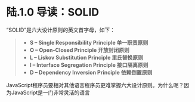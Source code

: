 # 陆.1.0 导读：SOLID

“SOLID”是六大设计原则的英文首字母，如下：

> * **S – Single Responsibility Principle 单一职责原则**
> * **O – Open-Closed Principle 开放封闭原则**
> * **L – Liskov Substitution Principle 里氏替换原则**
> * **I – Interface Segregation Principle 接口隔离原则**
> * **D – Dependency Inversion Principle 依赖倒置原则**

JavaScript程序员要相对其他语言程序员更难掌握六大设计原则。为什么呢？因为JavaScript是一门非常灵活的语言

